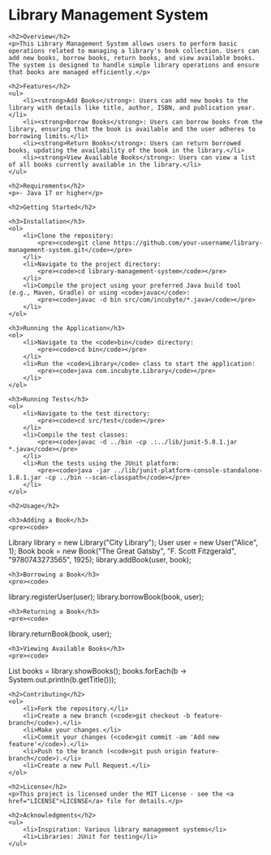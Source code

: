 <!DOCTYPE html>
<html lang="en">
<head>
    <meta charset="UTF-8">
    <meta name="viewport" content="width=device-width, initial-scale=1.0">
    <title>Library Management System</title>
</head>
<body>
    <h1>Library Management System</h1>

    <h2>Overview</h2>
    <p>This Library Management System allows users to perform basic operations related to managing a library's book collection. Users can add new books, borrow books, return books, and view available books. The system is designed to handle simple library operations and ensure that books are managed efficiently.</p>

    <h2>Features</h2>
    <ul>
        <li><strong>Add Books</strong>: Users can add new books to the library with details like title, author, ISBN, and publication year.</li>
        <li><strong>Borrow Books</strong>: Users can borrow books from the library, ensuring that the book is available and the user adheres to borrowing limits.</li>
        <li><strong>Return Books</strong>: Users can return borrowed books, updating the availability of the book in the library.</li>
        <li><strong>View Available Books</strong>: Users can view a list of all books currently available in the library.</li>
    </ul>

    <h2>Requirements</h2>
    <p>- Java 17 or higher</p>

    <h2>Getting Started</h2>

    <h3>Installation</h3>
    <ol>
        <li>Clone the repository:
            <pre><code>git clone https://github.com/your-username/library-management-system.git</code></pre>
        </li>
        <li>Navigate to the project directory:
            <pre><code>cd library-management-system</code></pre>
        </li>
        <li>Compile the project using your preferred Java build tool (e.g., Maven, Gradle) or using <code>javac</code>:
            <pre><code>javac -d bin src/com/incubyte/*.java</code></pre>
        </li>
    </ol>

    <h3>Running the Application</h3>
    <ol>
        <li>Navigate to the <code>bin</code> directory:
            <pre><code>cd bin</code></pre>
        </li>
        <li>Run the <code>Library</code> class to start the application:
            <pre><code>java com.incubyte.Library</code></pre>
        </li>
    </ol>

    <h3>Running Tests</h3>
    <ol>
        <li>Navigate to the test directory:
            <pre><code>cd src/test</code></pre>
        </li>
        <li>Compile the test classes:
            <pre><code>javac -d ../bin -cp .:../lib/junit-5.8.1.jar *.java</code></pre>
        </li>
        <li>Run the tests using the JUnit platform:
            <pre><code>java -jar ../lib/junit-platform-console-standalone-1.8.1.jar -cp ../bin --scan-classpath</code></pre>
        </li>
    </ol>

    <h2>Usage</h2>

    <h3>Adding a Book</h3>
    <pre><code>
Library library = new Library("City Library");
User user = new User("Alice", 1);
Book book = new Book("The Great Gatsby", "F. Scott Fitzgerald", "9780743273565", 1925);
library.addBook(user, book);
    </code></pre>

    <h3>Borrowing a Book</h3>
    <pre><code>
library.registerUser(user);
library.borrowBook(book, user);
    </code></pre>

    <h3>Returning a Book</h3>
    <pre><code>
library.returnBook(book, user);
    </code></pre>

    <h3>Viewing Available Books</h3>
    <pre><code>
List<Book> books = library.showBooks();
books.forEach(b -> System.out.println(b.getTitle()));
    </code></pre>

    <h2>Contributing</h2>
    <ol>
        <li>Fork the repository.</li>
        <li>Create a new branch (<code>git checkout -b feature-branch</code>).</li>
        <li>Make your changes.</li>
        <li>Commit your changes (<code>git commit -am 'Add new feature'</code>).</li>
        <li>Push to the branch (<code>git push origin feature-branch</code>).</li>
        <li>Create a new Pull Request.</li>
    </ol>

    <h2>License</h2>
    <p>This project is licensed under the MIT License - see the <a href="LICENSE">LICENSE</a> file for details.</p>

    <h2>Acknowledgments</h2>
    <ul>
        <li>Inspiration: Various library management systems</li>
        <li>Libraries: JUnit for testing</li>
    </ul>
</body>
</html>
